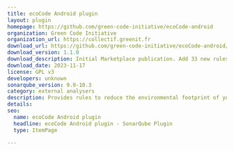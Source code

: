 ```yaml
---
title: ecoCode Android plugin
layout: plugin
homepage: https://github.com/green-code-initiative/ecoCode-android
organization: Green Code Initiative
organization_url: https://collectif.greenit.fr
download_url: https://github.com/green-code-initiative/ecoCode-android/releases/download/1.1.0/ecocode-android-1.1.0.jar
download_version: 1.1.0
download_description: Initial Marketplace publication. Add 33 new rules (Java), 8 new rules (XML), 3 new rules (Groovy).
download_date: 2023-11-17
license: GPL v3
developers: unknown
sonarqube_version: 9.9-10.3
category: external analysers
description: Provides rules to reduce the environmental footprint of your Android applications
details: 
seo:
  name: ecoCode Android plugin
  headline: ecoCode Android plugin - SonarQube Plugin
  type: ItemPage

---
```


